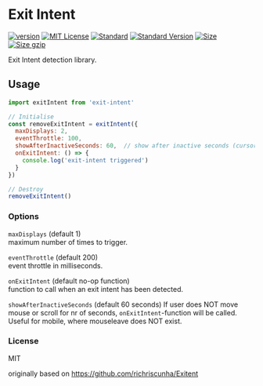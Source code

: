 # Exit Intent

[![version][version]](http://npm.im/exit-intent)
[![MIT License][MIT License]](http://opensource.org/licenses/MIT)
[![Standard][Standard]](http://standardjs.com)
[![Standard Version][Standard Version]](https://github.com/conventional-changelog/standard-version)
[![Size][Size]](https://unpkg.com/exit-intent)
[![Size gzip][Size gzip]](https://unpkg.com/exit-intent)

Exit Intent detection library.

## Usage

```js
import exitIntent from 'exit-intent'

// Initialise
const removeExitIntent = exitIntent({
  maxDisplays: 2,
  eventThrottle: 100,
  showAfterInactiveSeconds: 60,  // show after inactive seconds (cursor or scroll-events reset timer)
  onExitIntent: () => {
    console.log('exit-intent triggered')
  }    
})

// Destroy
removeExitIntent()
```

### Options

`maxDisplays` (default 1)  
maximum number of times to trigger.

`eventThrottle` (default 200)  
event throttle in milliseconds.

`onExitIntent` (default no-op function)  
function to call when an exit intent has been detected.

`showAfterInactiveSeconds` (default 60 seconds)
If user does NOT move mouse or scroll for nr of seconds, `onExitIntent`-function will be called. Useful for mobile, where mouseleave does NOT exist.

### License

MIT

[version]: https://img.shields.io/npm/v/exit-intent.svg
[MIT License]: https://img.shields.io/npm/l/exit-intent.svg
[Standard]: https://img.shields.io/badge/code%20style-standard-brightgreen.svg
[Standard Version]: https://img.shields.io/badge/release-standard%20version-brightgreen.svg
[Size]: https://badges.herokuapp.com/size/npm/exit-intent
[Size gzip]: https://badges.herokuapp.com/size/npm/exit-intent?gzip=true

originally based on https://github.com/richriscunha/Exitent
